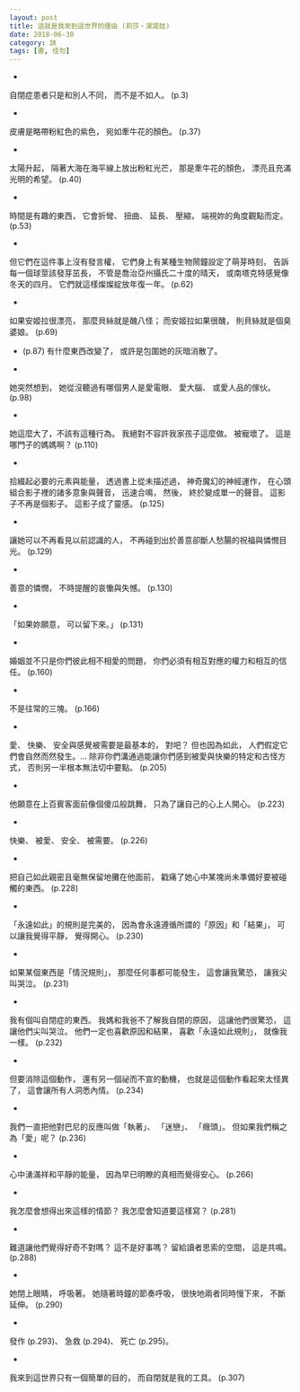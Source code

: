 ```yaml
---
layout: post
title: 這就是我來到這世界的理由 (莉莎‧潔諾娃)
date: 2018-06-30
category: 訣
tags: [書, 佳句]
---
```


-
自閉症患者只是和別人不同，
而不是不如人。 (p.3)

-
皮膚是略帶粉紅色的紫色，
宛如牽牛花的顏色。 (p.37)

-
太陽升起，
隔著大海在海平線上放出粉紅光芒，
那是牽牛花的顏色，
漂亮且充滿光明的希望。 (p.40)

-
時間是有趣的東西，
它會折彎、 扭曲、 延長、 壓縮，
端視妳的角度觀點而定。 (p.53)

-
但它們在這件事上沒有發言權，
它們身上有某種生物鬧鐘設定了萌芽時刻，
告訴每一個球莖該發芽茁長，
不管是喬治亞州攝氏二十度的晴天，
或南塔克特感覺像冬天的四月。
它們就這樣燦燦綻放年復一年。 (p.62)

-
如果安姬拉很漂亮，
那麼貝絲就是醜八怪；
而安姬拉如果很醜，
則貝絲就是個臭婆娘。 (p.69)

- (p.87)
有什麼東西改變了，
或許是包圍她的灰暗消散了。

-
她突然想到，
她從沒聽過有哪個男人是愛電眼、 愛大腦、 或愛人品的傢伙。 (p.98)

-
她這麼大了，不該有這種行為。
我絕對不容許我家孩子這麼做。
被寵壞了。
這是哪門子的媽媽啊？ (p.110)

-
拾綴起必要的元素與能量，
透過書上從未描述過，
神奇魔幻的神經運作，
在心頭組合影子裡的諸多意象與聲音，
迅速合鳴，
然後，
終於變成單一的聲音。
這影子不再是個影子。
這影子成了靈感。 (p.125)

-
讓她可以不再看見以前認識的人，
不再碰到出於善意卻斷人愁腸的祝福與憐憫目光。 (p.129)

-
善意的憐憫，
不時提醒的哀慟與失憾。 (p.130)

-
「如果妳願意，
可以留下來。」 (p.131)

-
婚姻並不只是你們彼此相不相愛的問題，
你們必須有相互對應的權力和相互的信任。 (p.160)

-
不是往常的三塊。 (p.166)

-
愛、 快樂、 安全與感覺被需要是最基本的，
對吧？
但也因為如此，
人們假定它們會自然而然發生。...
除非你們溝通過能讓你們感到被愛與快樂的特定和古怪方式，
否則另一半根本無法切中要點。 (p.205)

-
他願意在上百賓客面前像個傻瓜般跳舞，
只為了讓自己的心上人開心。 (p.223)

-
快樂、 被愛、 安全、 被需要。 (p.226)

-
把自己如此親密且毫無保留地攤在他面前，
戳痛了她心中某塊尚未準備好要被碰觸的東西。 (p.228)

-
「永遠如此」的規則是完美的，
因為會永遠遵循所謂的「原因」和「結果」，
可以讓我覺得平靜，
覺得開心。 (p.230)

-
如果某個東西是「情況規則」，
那麼任何事都可能發生，
這會讓我驚恐，
讓我尖叫哭泣。 (p.231)

-
我有個叫自閉症的東西。
我媽和我爸不了解我自閉的原因，
這讓他們很驚恐，
這讓他們尖叫哭泣。
他們一定也喜歡原因和結果，
喜歡「永遠如此規則」，
就像我一樣。 (p.232)

-
但要消除這個動作，
還有另一個祕而不宣的動機，
也就是這個動作看起來太怪異了，
這會讓所有人洞悉內情。 (p.234)

-
我們一直把他對巴尼的反應叫做「執著」、 「迷戀」、 「癮頭」。
但如果我們稱之為「愛」呢？ (p.236)

-
心中湧滿祥和平靜的能量，
因為早已明瞭的真相而覺得安心。 (p.266)

-
我怎麼會想得出來這樣的情節？
我怎麼會知道要這樣寫？ (p.281)

-
難道讓他們覺得好奇不對嗎？
這不是好事嗎？
留給讀者思索的空間，
這是共鳴。 (p.288)

-
她閉上眼睛，
呼吸著。
她隨著時鐘的節奏呼吸，
很快地兩者同時慢下來，
不斷延伸。 (p.290)

-
發作 (p.293)、 急救 (p.294)、 死亡 (p.295)。

-
我來到這世界只有一個簡單的目的，
而自閉就是我的工具。 (p.307)
